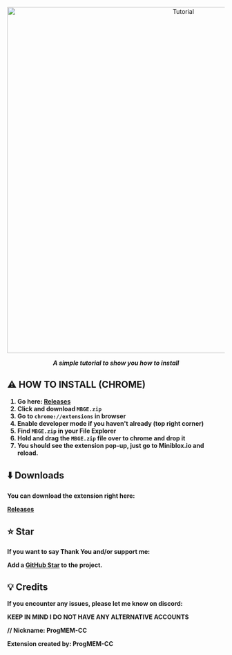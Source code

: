 <p align="center">
  <img src="mgbet.gif" alt="Tutorial" width="800" />
</p>
<p align="center">
  <em><b>A simple tutorial to show you how to install</em>
</p>

## ⚠️ **HOW TO INSTALL (CHROME)**

1. Go here: [Releases](https://github.com/hProgMEM-CC/MinibloxUnlocker/releases)
2. Click and download `MBGE.zip`
3. Go to `chrome://extensions` in browser
4. Enable developer mode if you haven't already (top right corner)
5. Find `MBGE.zip` in your File Explorer
5. Hold and drag the `MBGE.zip` file over to chrome and drop it
6. You should see the extension pop-up, just go to Miniblox.io and reload.

## ⬇️ Downloads

You can download the extension right here:

[Releases](https://github.com/ProgMEM-CC/MinibloxUnlocker)

## ⭐ Star

If you want to say **Thank You** and/or support me:

Add a [GitHub Star](https://github.com/ProgMEM-CC/MinibloxUnlocker) to the project.

## 💡 Credits

If you encounter any issues, please let me know on discord:

KEEP IN MIND I DO NOT HAVE ANY ALTERNATIVE ACCOUNTS

 // Nickname: ProgMEM-CC

Extension created by: ProgMEM-CC



